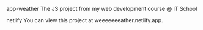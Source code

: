 app-weather
The JS project from my web development course @ IT School

netlify
You can view this project at weeeeeeeather.netlify.app.
